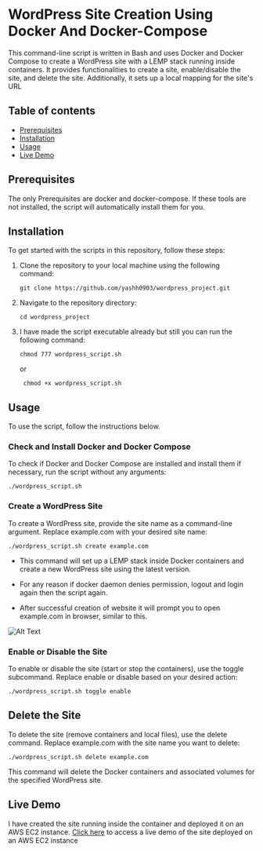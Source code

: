 # WordPress Site Creation Using Docker And Docker-Compose

This command-line script is written in Bash and uses Docker and Docker Compose to create a WordPress site with a LEMP stack running inside containers. It provides functionalities to create a site, enable/disable the site, and delete the site. Additionally, it sets up a local mapping for the site's URL

## Table of contents

- [Prerequisites](#prerequisites)
- [Installation](#installation)
- [Usage](#usage)
- [Live Demo](#live-demo)

## Prerequisites

The only Prerequisites are docker and docker-compose. If these tools are not installed, the script will automatically install them for you.

## Installation

To get started with the scripts in this repository, follow these steps:

1. Clone the repository to your local machine using the following command:

   ```shell
   git clone https://github.com/yashh0903/wordpress_project.git

   ```

2. Navigate to the repository directory:

   ```shell
   cd wordpress_project

   ```

3. I have made the script executable already but still you can run the following command:
   ```shell
   chmod 777 wordpress_script.sh
   ```
   or
   ```shell
    chmod +x wordpress_script.sh
   ```

## Usage

To use the script, follow the instructions below.

### Check and Install Docker and Docker Compose

To check if Docker and Docker Compose are installed and install them if necessary, run the script without any arguments:

```shell
./wordpress_script.sh
```

### Create a WordPress Site

To create a WordPress site, provide the site name as a command-line argument. Replace example.com with your desired site name:

```shell
./wordpress_script.sh create example.com
```

- This command will set up a LEMP stack inside Docker containers and create a new WordPress site using the latest version.

- For any reason if docker daemon denies permission, logout and login again then the script again.

- After successful creation of website it will prompt you to open example.com in browser, similar to this.

![Alt Text](https://github.com/yashh0903/wordpress_project/blob/main/assets/wordpress_site.png)

### Enable or Disable the Site

To enable or disable the site (start or stop the containers), use the toggle subcommand. Replace enable or disable based on your desired action:

```shell
./wordpress_script.sh toggle enable

```

## Delete the Site

To delete the site (remove containers and local files), use the delete command. Replace example.com with the site name you want to delete:

```shell
./wordpress_script.sh delete example.com
```

This command will delete the Docker containers and associated volumes for the specified WordPress site.

## Live Demo

I have created the site running inside the container and deployed it on an AWS EC2 instance. [Click here](http://13.53.114.154/example.com) to access a live demo of the site deployed on an AWS EC2 instance
